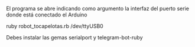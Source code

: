 El programa se abre indicando como argumento la interfaz del puerto serie donde está conectado el Arduino

ruby robot_tocapelotas.rb /dev/ttyUSB0

Debes instalar las gemas serialport y telegram-bot-ruby
